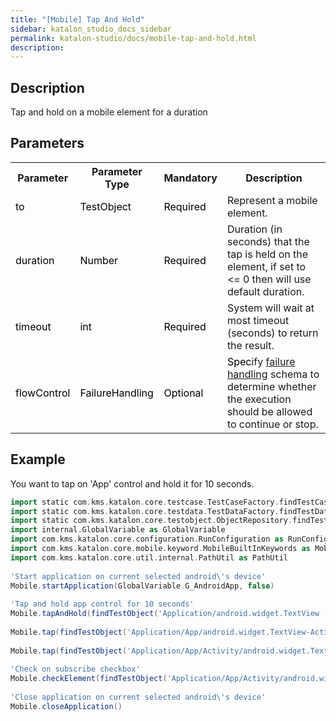 ```yaml
---
title: "[Mobile] Tap And Hold" 
sidebar: katalon_studio_docs_sidebar
permalink: katalon-studio/docs/mobile-tap-and-hold.html 
description: 
---
```

Description
-----------

Tap and hold on a mobile element for a duration

Parameters
----------

<table class="wrapped confluenceTable"><colgroup><col><col><col><col></colgroup><tbody><tr class="xtr-0"><th class="xtd-0-0 confluenceTh">Parameter</th><th class="xtd-0-1 confluenceTh">Parameter Type</th><th class="xtd-0-2 confluenceTh">Mandatory</th><th class="xtd-0-3 confluenceTh">Description</th></tr><tr class="xtr-1"><td class="xtd-1-0 confluenceTd"><span style="color: rgb(0,0,0);">to</span></td><td class="xtd-1-1 confluenceTd"><span style="color: rgb(0,0,0);">TestObject&nbsp;</span></td><td class="xtd-1-2 confluenceTd"><span style="color: rgb(0,0,0);">Required</span></td><td class="xtd-1-3 confluenceTd">Represent a mobile element.</td></tr><tr class="xtr-2"><td class="xtd-2-0 confluenceTd"><span style="color: rgb(0,0,0);">duration</span></td><td class="xtd-2-1 confluenceTd"><span style="color: rgb(0,0,0);">Number&nbsp;</span></td><td class="xtd-2-2 confluenceTd"><span style="color: rgb(0,0,0);">Required</span></td><td class="xtd-2-3 confluenceTd">Duration (in seconds) that the tap is held on the element, if set to &lt;= 0 then will use default duration.</td></tr><tr class="xtr-3"><td class="xtd-3-0 confluenceTd"><span style="color: rgb(0,0,0);">timeout&nbsp;</span></td><td class="xtd-3-1 confluenceTd"><span style="color: rgb(0,0,0);">int</span></td><td class="xtd-3-2 confluenceTd"><p><span style="color: rgb(0,0,0);">Required</span></p></td><td class="xtd-3-3 confluenceTd">System will wait at most timeout (seconds) to return the result.</td></tr><tr class="xtr-4"><td class="xtd-4-0 confluenceTd"><span style="color: rgb(0,0,0);">flowControl</span></td><td class="xtd-4-1 confluenceTd"><span style="color: rgb(0,0,0);">FailureHandling</span></td><td class="xtd-4-2 confluenceTd"><span style="color: rgb(0,0,0);">Optional</span></td><td class="xtd-4-3 confluenceTd"><span style="color: rgb(0,0,0);">Spec</span><span>ify </span><a href="https://docs.katalon.com/x/qAAM" rel="nofollow">failure handling</a><span> schema to determine whether the execution should be allowed to continue or stop.</span></td></tr></tbody></table>

Example
-------

You want to tap on 'App' control and hold it for 10 seconds.

```groovy
import static com.kms.katalon.core.testcase.TestCaseFactory.findTestCase
import static com.kms.katalon.core.testdata.TestDataFactory.findTestData
import static com.kms.katalon.core.testobject.ObjectRepository.findTestObject
import internal.GlobalVariable as GlobalVariable
import com.kms.katalon.core.configuration.RunConfiguration as RunConfiguration
import com.kms.katalon.core.mobile.keyword.MobileBuiltInKeywords as Mobile
import com.kms.katalon.core.util.internal.PathUtil as PathUtil
 
'Start application on current selected android\'s device'
Mobile.startApplication(GlobalVariable.G_AndroidApp, false)
 
'Tap and hold app control for 10 seconds'
Mobile.tapAndHold(findTestObject('Application/android.widget.TextView - App'),10, 10)
 
Mobile.tap(findTestObject('Application/App/android.widget.TextView-Activity'), 10)
 
Mobile.tap(findTestObject('Application/App/Activity/android.widget.TextView-Custom Dialog'), 10)
 
'Check on subscribe checkbox'
Mobile.checkElement(findTestObject('Application/App/Activity/android.widget.Check - Subscribe'), 10)
 
'Close application on current selected android\'s device'
Mobile.closeApplication()
```